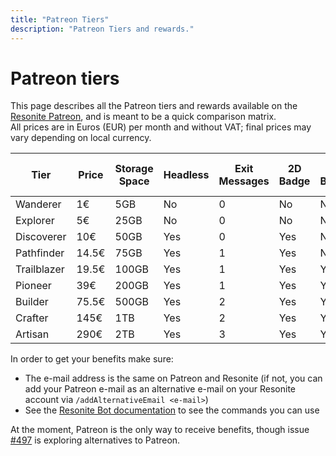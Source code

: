 ```yaml
---
title: "Patreon Tiers"
description: "Patreon Tiers and rewards."
---
```


# Patreon tiers

This page describes all the Patreon tiers and rewards available on the [Resonite Patreon](https://patreon.com/Resonite), and is meant to be a quick comparison matrix.  
All prices are in Euros (EUR) per month and without VAT; final prices may vary depending on local currency.

| Tier        | Price | Storage Space | Headless | Exit Messages | 2D Badge | 3D Badge | Groups | Can share storage |
| ----------- | ----- | ------------- | -------- | ------------- | -------- | -------- | ------ | ----------------- |
| Wanderer    | 1€    | 5GB           | No       | 0             | No       | No       | 0      | No                |
| Explorer    | 5€    | 25GB          | No       | 0             | No       | No       | 0      | No                |
| Discoverer  | 10€   | 50GB          | Yes      | 0             | Yes      | No       | 0      | No                |
| Pathfinder  | 14.5€ | 75GB          | Yes      | 1             | Yes      | No       | 0      | No                |
| Trailblazer | 19.5€ | 100GB         | Yes      | 1             | Yes      | Yes      | 1      | No                |
| Pioneer     | 39€   | 200GB         | Yes      | 1             | Yes      | Yes      | 1      | No                |
| Builder     | 75.5€ | 500GB         | Yes      | 2             | Yes      | Yes      | 2      | Yes               |
| Crafter     | 145€  | 1TB           | Yes      | 2             | Yes      | Yes      | 3      | Yes               |
| Artisan     | 290€  | 2TB           | Yes      | 3             | Yes      | Yes      | 3      | Yes               |

In order to get your benefits make sure:

- The e-mail address is the same on Patreon and Resonite (if not, you can add your Patreon e-mail as an alternative e-mail on your Resonite account via `/addAlternativeEmail <e-mail>`)
- See the [Resonite Bot documentation](/wiki/resonite/bot) to see the commands you can use

At the moment, Patreon is the only way to receive benefits, though issue [#497](https://github.com/Yellow-Dog-Man/Resonite-Issues/issues/497) is exploring alternatives to Patreon.
